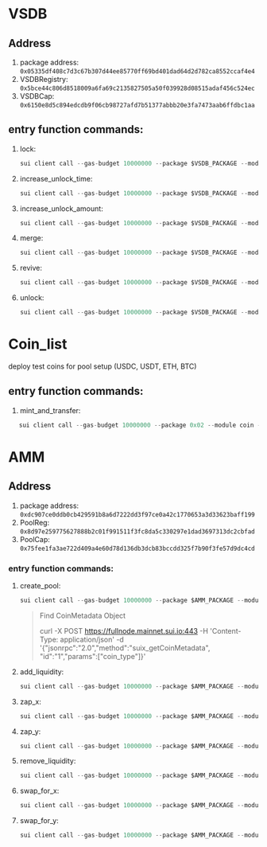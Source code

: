 # VSDB

## Address

1. package address: `0x05335df408c7d3c67b307d44ee85770ff69bd401dad64d2d782ca8552ccaf4e4`
2. VSDBRegistry: `0x5bce44c806d8518009a6fa69c2135827505a50f039928d08515adaf456c524ec`
3. VSDBCap: `0x6150e8d5c894edcdb9f06cb98727afd7b51377abbb20e3fa7473aab6ffdbc1aa`

## entry function commands:

1. lock:
   ```c
   sui client call --gas-budget 10000000 --package $VSDB_PACKAGE --module "vsdb" --function "lock" --args $VSDB_REGISTRY ...
   ```
2. increase_unlock_time:
   ```c
   sui client call --gas-budget 10000000 --package $VSDB_PACKAGE --module "vsdb" --function "increase_unlock_time" --args $VSDB_REGISTRY ...
   ```
3. increase_unlock_amount:
   ```c
   sui client call --gas-budget 10000000 --package $VSDB_PACKAGE --module "vsdb" --function "increase_unlock_time" --args $VSDB_REGISTRY ...
   ```
4. merge:
   ```c
   sui client call --gas-budget 10000000 --package $VSDB_PACKAGE --module "vsdb" --function "merge" --args $VSDB_REGISTRY ...
   ```
5. revive:
   ```c
   sui client call --gas-budget 10000000 --package $VSDB_PACKAGE --module "vsdb" --function "revive" --args $VSDB_REGISTRY ...
   ```
6. unlock:
   ```c
   sui client call --gas-budget 10000000 --package $VSDB_PACKAGE --module "vsdb" --function "unlock" --args $VSDB_REGISTRY ...
   ```

# Coin_list

deploy test coins for pool setup (USDC, USDT, ETH, BTC)

## entry function commands:

1. mint_and_transfer:

```c
   sui client call --gas-budget 10000000 --package 0x02 --module coin --function mint_and_transfer --args ... --type-args ...
```

# AMM

## Address

1. package address: `0xdc907ce0ddb0cb429591b8a6d7222dd3f97ce0a42c1770653a3d33623baff199`
2. PoolReg: `0x8d97e259775627888b2c01f991511f3fc8da5c330297e1dad3697313dc2cbfad`
3. PoolCap: `0x75fee1fa3ae722d409a4e60d78d136db3dcb83bccdd325f7b90f3fe57d9dc4cd`

### entry function commands:

1. create_pool:

   ```c
   sui client call --gas-budget 10000000 --package $AMM_PACKAGE --module "pool_reg" --function "create_pool" --args $POOL_REG ..... --type-args ....
   ```

   > Find CoinMetadata Object
   >
   > curl -X POST https://fullnode.mainnet.sui.io:443 -H 'Content-Type: application/json' -d '{"jsonrpc":"2.0","method":"suix_getCoinMetadata", "id":"1","params":["coin_type"]}'

1. add_liquidity:
   ```c
   sui client call --gas-budget 10000000 --package $AMM_PACKAGE --module "pool" --function "add_liquidity" --args ... --type-args ...
   ```
1. zap_x:
   ```c
   sui client call --gas-budget 10000000 --package $AMM_PACKAGE --module "pool" --function "zap_x" --args ... --type-args ...
   ```
1. zap_y:
   ```c
   sui client call --gas-budget 10000000 --package $AMM_PACKAGE --module "pool" --function "zap_y" --args ... --type-args ...
   ```
1. remove_liquidity:
   ```c
   sui client call --gas-budget 10000000 --package $AMM_PACKAGE --module "pool" --function "remove_liquidity" --args ... --type-args ...
   ```
1. swap_for_x:
   ```c
   sui client call --gas-budget 10000000 --package $AMM_PACKAGE --module "pool" --function "swap_for_x" --args ... --type-args ...
   ```
1. swap_for_y:
   ```c
   sui client call --gas-budget 10000000 --package $AMM_PACKAGE --module "pool" --function "swap_for_y" --args ... --type-args ...
   ```
